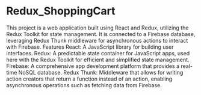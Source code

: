 # Redux_ShoppingCart
This project is a web application built using React and Redux, utilizing the Redux Toolkit for state management. It is connected to a Firebase database, leveraging Redux Thunk middleware for asynchronous actions to interact with Firebase.
Features
React: A JavaScript library for building user interfaces.
Redux: A predictable state container for JavaScript apps, used here with the Redux Toolkit for efficient and simplified state management.
Firebase: A comprehensive app development platform that provides a real-time NoSQL database.
Redux Thunk: Middleware that allows for writing action creators that return a function instead of an action, enabling asynchronous operations such as fetching data from Firebase.
